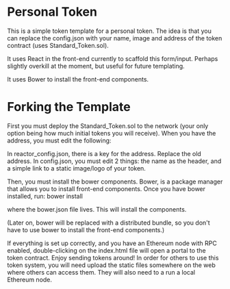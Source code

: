# Personal Token 

This is a simple token template for a personal token. The idea is that you can replace the config.json with your name, image and address of the token contract (uses Standard_Token.sol).

It uses React in the front-end currently to scaffold this form/input. Perhaps slightly overkill at the moment, but useful for future templating.

It uses Bower to install the front-end components.

# Forking the Template

First you must deploy the Standard_Token.sol to the network (your only option being how much initial tokens you will receive). When you have the address, you must edit the following:

In reactor_config.json, there is a key for the address. Replace the old address.
In config.json, you must edit 2 things: the name as the header, and a simple link to a static image/logo of your token.

Then, you must install the bower components. Bower, is a package manager that allows you to install front-end components. Once you have bower installed, run:
bower install

where the bower.json file lives. This will install the components.

(Later on, bower will be replaced with a distributed bundle, so you don't have to use bower to install the front-end components.)

If everything is set up correctly, and you have an Ethereum node with RPC enabled, double-clicking on the index.html file will open a portal to the token contract. Enjoy sending tokens around! In order for others to use this token system, you will need upload the static files somewhere on the web where others can access them. They will also need to a run a local Ethereum node.

